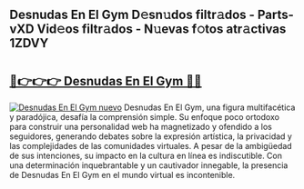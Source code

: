 ## Desnudas En El Gym D𝚎sn𝚞dos filtr𝚊dos - Parts-vXD Vid𝚎os filtr𝚊dos - N𝚞evas f𝚘tos atr𝚊ctivas 1ZDVY

# <h2><a href="http://mb1n7n.tromn.icu/?c=Desnudas+En+El+Gym">🔗👉👉👉 Desnudas En El Gym 🔗🔗</a></h2>

[![Desnudas En El Gym nuevo](https://i.imgur.com/pEAQMta.gif)](http://mb1n7n.tromn.icu/?c=Desnudas+En+El+Gym)
Desnudas En El Gym, una figura multifacética y paradójica, desafía la comprensión simple. Su enfoque poco ortodoxo para construir una personalidad web ha magnetizado y ofendido a los seguidores, generando debates sobre la expresión artística, la privacidad y las complejidades de las comunidades virtuales. A pesar de la ambigüedad de sus intenciones, su impacto en la cultura en línea es indiscutible. Con una determinación inquebrantable y un cautivador innegable, la presencia de Desnudas En El Gym en el mundo virtual es incontenible.
